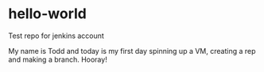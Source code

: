 # hello-world
Test repo for jenkins account 

My name is Todd and today is my first day spinning up a VM, creating a rep and making a branch. Hooray! 
